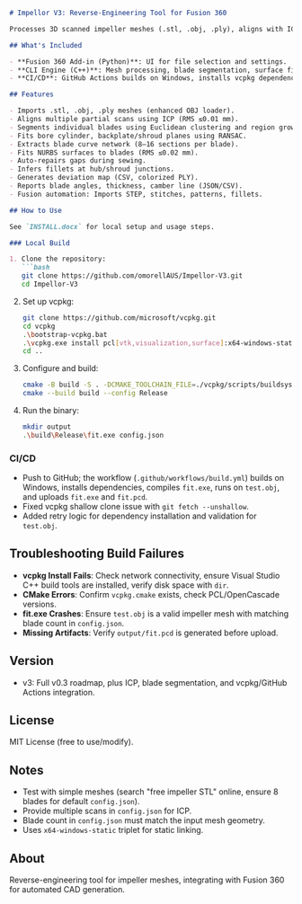 ```markdown
# Impellor V3: Reverse-Engineering Tool for Fusion 360

Processes 3D scanned impeller meshes (.stl, .obj, .ply), aligns with ICP, segments blades, fits NURBS surfaces, exports STEP files, and automates CAD in Fusion 360. Built with vcpkg for dependencies and GitHub Actions for CI/CD.

## What's Included

- **Fusion 360 Add-in (Python)**: UI for file selection and settings.
- **CLI Engine (C++)**: Mesh processing, blade segmentation, surface fitting, STEP export (uses PCL/OCCT).
- **CI/CD**: GitHub Actions builds on Windows, installs vcpkg dependencies, runs tests, uploads artifacts.

## Features

- Imports .stl, .obj, .ply meshes (enhanced OBJ loader).
- Aligns multiple partial scans using ICP (RMS ≤0.01 mm).
- Segments individual blades using Euclidean clustering and region growing.
- Fits bore cylinder, backplate/shroud planes using RANSAC.
- Extracts blade curve network (8–16 sections per blade).
- Fits NURBS surfaces to blades (RMS ≤0.02 mm).
- Auto-repairs gaps during sewing.
- Infers fillets at hub/shroud junctions.
- Generates deviation map (CSV, colorized PLY).
- Reports blade angles, thickness, camber line (JSON/CSV).
- Fusion automation: Imports STEP, stitches, patterns, fillets.

## How to Use

See `INSTALL.docx` for local setup and usage steps.

### Local Build

1. Clone the repository:
   ```bash
   git clone https://github.com/omorellAUS/Impellor-V3.git
   cd Impellor-V3
   ```
2. Set up vcpkg:
   ```bash
   git clone https://github.com/microsoft/vcpkg.git
   cd vcpkg
   .\bootstrap-vcpkg.bat
   .\vcpkg.exe install pcl[vtk,visualization,surface]:x64-windows-static opencascade:x64-windows-static nlohmann-json:x64-windows-static
   cd ..
   ```
3. Configure and build:
   ```bash
   cmake -B build -S . -DCMAKE_TOOLCHAIN_FILE=./vcpkg/scripts/buildsystems/vcpkg.cmake -DVCPKG_TARGET_TRIPLET=x64-windows-static -DCMAKE_BUILD_TYPE=Release
   cmake --build build --config Release
   ```
4. Run the binary:
   ```bash
   mkdir output
   .\build\Release\fit.exe config.json
   ```

### CI/CD

- Push to GitHub; the workflow (`.github/workflows/build.yml`) builds on Windows, installs dependencies, compiles `fit.exe`, runs on `test.obj`, and uploads `fit.exe` and `fit.pcd`.
- Fixed vcpkg shallow clone issue with `git fetch --unshallow`.
- Added retry logic for dependency installation and validation for `test.obj`.

## Troubleshooting Build Failures

- **vcpkg Install Fails**: Check network connectivity, ensure Visual Studio C++ build tools are installed, verify disk space with `dir`.
- **CMake Errors**: Confirm `vcpkg.cmake` exists, check PCL/OpenCascade versions.
- **fit.exe Crashes**: Ensure `test.obj` is a valid impeller mesh with matching blade count in `config.json`.
- **Missing Artifacts**: Verify `output/fit.pcd` is generated before upload.

## Version

- v3: Full v0.3 roadmap, plus ICP, blade segmentation, and vcpkg/GitHub Actions integration.

## License

MIT License (free to use/modify).

## Notes

- Test with simple meshes (search "free impeller STL" online, ensure 8 blades for default `config.json`).
- Provide multiple scans in `config.json` for ICP.
- Blade count in `config.json` must match the input mesh geometry.
- Uses `x64-windows-static` triplet for static linking.

## About

Reverse-engineering tool for impeller meshes, integrating with Fusion 360 for automated CAD generation.
```
